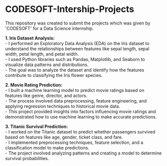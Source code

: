 # CODESOFT-Intership-Projects    

This repository was created to submit the projects which was given by 'CODESOFT' for a Data Science internship.   

<b>1. Iris Dataset Analysis:</b>  
        - I performed an Exploratory Data Analysis (EDA) on the Iris dataset to understand the relationships between features like sepal length, sepal width, petal length, and petal width.    
        - I used Python libraries such as Pandas, Matplotlib, and Seaborn to visualize data patterns and distributions.  
        - The goal was to analyze the dataset and identify how the features contribute to classifying the Iris flower species.  


  <b>2. Movie Rating Prediction:</b>  
        - I built a machine learning model to predict movie ratings based on features like genre, director, and actors.    
        - The process involved data preprocessing, feature engineering, and applying regression techniques to historical movie data.    
        - This project provided insights into factors influencing movie ratings and demonstrated how to use machine learning to make accurate predictions.  
       
<b>3. Titanic Survival Prediction:</b>  
        - I worked on the Titanic dataset to predict whether passengers survived based on features like age, gender, ticket class, and fare.    
        - I implemented preprocessing techniques, feature selection, and a classification model to make predictions.    
        - The project involved analyzing patterns and creating a model to determine survival probabilities.    
